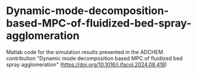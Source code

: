 # Dynamic-mode-decomposition-based-MPC-of-fluidized-bed-spray-agglomeration
Matlab code for the simulation results presented in the ADCHEM contribution "Dynamic mode decomposition based MPC of fluidized bed spray agglomeration" (https://doi.org/10.1016/j.ifacol.2024.08.418)

